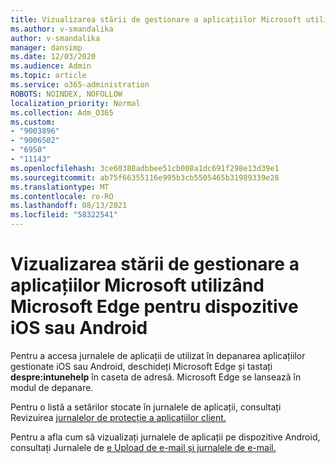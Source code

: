 ```yaml
---
title: Vizualizarea stării de gestionare a aplicațiilor Microsoft utilizând Microsoft Edge pentru dispozitive iOS sau Android
ms.author: v-smandalika
author: v-smandalika
manager: dansimp
ms.date: 12/03/2020
ms.audience: Admin
ms.topic: article
ms.service: o365-administration
ROBOTS: NOINDEX, NOFOLLOW
localization_priority: Normal
ms.collection: Adm_O365
ms.custom:
- "9003896"
- "9006502"
- "6950"
- "11143"
ms.openlocfilehash: 3ce60388adbbee51cb008a1dc691f298e13d39e1
ms.sourcegitcommit: ab75f66355116e995b3cb5505465b31989339e28
ms.translationtype: MT
ms.contentlocale: ro-RO
ms.lasthandoff: 08/13/2021
ms.locfileid: "58322541"
---
```

# <a name="view-the-management-status-of-microsoft-apps-by-using-microsoft-edge-for-ios-or-android-devices"></a>Vizualizarea stării de gestionare a aplicațiilor Microsoft utilizând Microsoft Edge pentru dispozitive iOS sau Android

Pentru a accesa jurnalele de aplicații de utilizat în depanarea aplicațiilor gestionate iOS sau Android, deschideți Microsoft Edge și tastați **despre:intunehelp** în caseta de adresă. Microsoft Edge se lansează în modul de depanare.

Pentru o listă a setărilor stocate în jurnalele de aplicații, consultați Revizuirea [jurnalelor de protecție a aplicațiilor client.](https://docs.microsoft.com/mem/intune/apps/app-protection-policy-settings-log)

Pentru a afla cum să vizualizați jurnalele de aplicații pe dispozitive Android, consultați Jurnalele de [e Upload de e-mail și jurnalele de e-mail.](https://docs.microsoft.com/mem/intune/user-help/send-logs-to-your-it-admin-by-email-android)